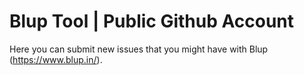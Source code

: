 # Blup Tool | Public Github Account

Here you can submit new issues that you might have with Blup (https://www.blup.in/).
